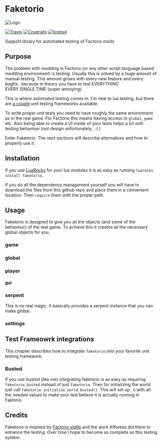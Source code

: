 # Faketorio
![Logo](https://github.com/JonasJurczok/faketorio/raw/master/img/faketorio.jpg)

[![Travis](https://img.shields.io/travis/JonasJurczok/faketorio.svg)](https://travis-ci.org/JonasJurczok/faketorio)
[![Coveralls](https://img.shields.io/coveralls/JonasJurczok/faketorio.svg)](https://coveralls.io/github/JonasJurczok/faketorio)
[![license](https://img.shields.io/github/license/jonasjurczok/faketorio.svg)](https://opensource.org/licenses/MIT)

Support library for automated testing of Factorio mods

## Purpose
The problem with modding in Factorio (or any other script language based modding environment) is testing.
Usually this is solved by a huge amount of manual testing. This amount grows with every new feature and every bugfix.. because in theory you have to test EVERYTHING EVERY.SINGLE.TIME (super annoying).

This is where automated testing comes in. I'm new to lua testing, but there are [a couple](http://lua-users.org/wiki/UnitTesting) unit testing frameworks available.

To write proper unit tests you need to have roughly the same environment as in the real game. For Factorio this means having access to `global`, `game` etc. Also being able to create a UI inside of your tests helps a lot with testing behaviour (not design unfortunately.. :( )

Enter Faketorio. The next sections will describe alternatives and how to properly use it.


## Installation

If you use [LuaRocks](https://luarocks.org) for your lua modules it is as easy as running `luarocks install faketorio`.

If you do all the dependency management yourself you will have to download the files from this github repo and place them in a convenient location. Then `require` them with the proper path.

## Usage

Faketorio is designed to give you all the objects (and some of the behaviour) of the real game. To achieve this it creates all the necessary global objects for you.

### game

### global

### player

#### gui

### serpent

This is no real magic. It basically provides a serpent instance that you can make global.

### settings

## Test Frameowrk integrations

This chapter describes how to integrate `faketorio` into your favorite unit testing framework.

### Busted

If you use busted (like me) integrating faketorio is as easy as requiring `faketorio_busted` instead of just `faketorio`.
Then for initializing the world just call `faketorio.initialize_world_busted()`. This will set up `_G` with all the needed values to make your test believe it is actually running in Faktorio.

## Credits

Faketorio is inspired by [Factorio stdlib](https://github.com/Afforess/Factorio-Stdlib) and the work Afforess did there to enhance the testing.
Over time I hope to become as complete as this testing system.
